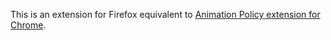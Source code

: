 This is an extension for Firefox equivalent to [Animation Policy extension for Chrome](https://chrome.google.com/webstore/detail/animation-policy/ncigbofjfbodhkaffojakplpmnleeoee).
